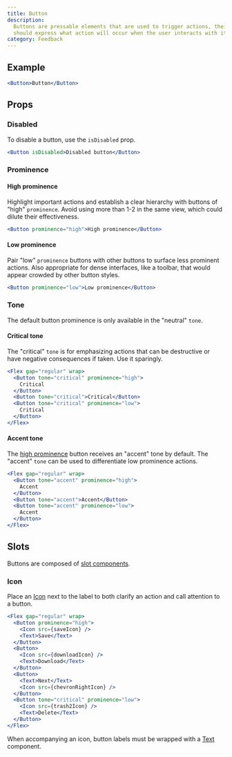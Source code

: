 ```yaml
---
title: Button
description:
  Buttons are pressable elements that are used to trigger actions, their label
  should express what action will occur when the user interacts with it.
category: Feedback
---
```


## Example

```jsx {% live=true %}
<Button>Button</Button>
```

## Props

### Disabled

To disable a button, use the `isDisabled` prop.

```jsx {% live=true %}
<Button isDisabled>Disabled button</Button>
```

### Prominence

#### High prominence

Highlight important actions and establish a clear hierarchy with buttons of
"high" `prominence`. Avoid using more than 1-2 in the same view, which could
dilute their effectiveness.

```jsx {% live=true %}
<Button prominence="high">High prominence</Button>
```

#### Low prominence

Pair "low" `prominence` buttons with other buttons to surface less prominent
actions. Also appropriate for dense interfaces, like a toolbar, that would
appear crowded by other button styles.

```jsx {% live=true %}
<Button prominence="low">Low prominence</Button>
```

### Tone

The default button prominence is only available in the "neutral" `tone`.

#### Critical tone

The "critical" `tone` is for emphasizing actions that can be destructive or have
negative consequences if taken. Use it sparingly.

```jsx {% live=true %}
<Flex gap="regular" wrap>
  <Button tone="critical" prominence="high">
    Critical
  </Button>
  <Button tone="critical">Critical</Button>
  <Button tone="critical" prominence="low">
    Critical
  </Button>
</Flex>
```

#### Accent tone

The [high prominence](#high-prominence) button receives an "accent" tone by
default. The "accent" `tone` can be used to differentiate low prominence
actions.

```jsx {% live=true %}
<Flex gap="regular" wrap>
  <Button tone="accent" prominence="high">
    Accent
  </Button>
  <Button tone="accent">Accent</Button>
  <Button tone="accent" prominence="low">
    Accent
  </Button>
</Flex>
```

## Slots

Buttons are composed of [slot components](/package/slots).

### Icon

Place an [Icon](/package/icon) next to the label to both clarify an action and
call attention to a button.

```jsx {% live=true %}
<Flex gap="regular" wrap>
  <Button prominence="high">
    <Icon src={saveIcon} />
    <Text>Save</Text>
  </Button>
  <Button>
    <Icon src={downloadIcon} />
    <Text>Download</Text>
  </Button>
  <Button>
    <Text>Next</Text>
    <Icon src={chevronRightIcon} />
  </Button>
  <Button tone="critical" prominence="low">
    <Icon src={trash2Icon} />
    <Text>Delete</Text>
  </Button>
</Flex>
```

When accompanying an icon, button labels must be wrapped with a
[Text](/package/typography/text) component.
